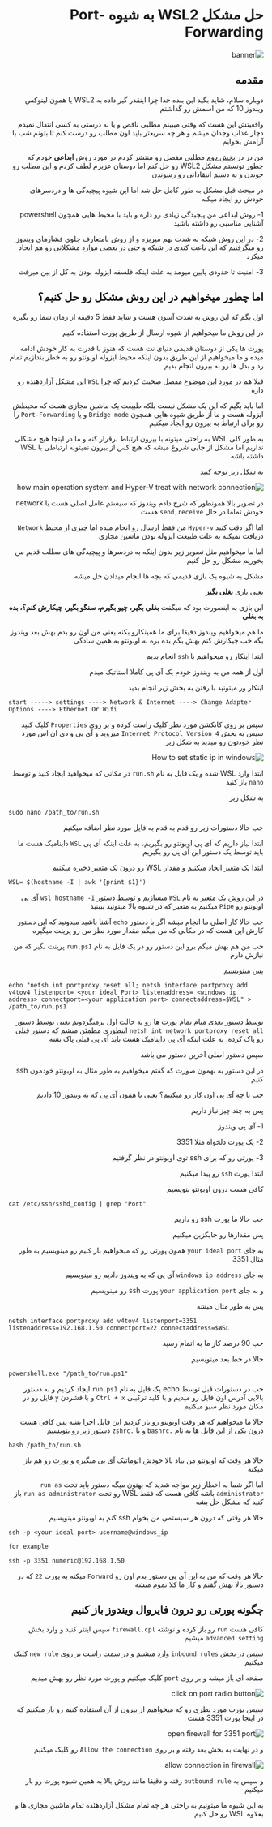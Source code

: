 <div dir="rtl">

# حل مشکل WSL2 به شیوه Port-Forwarding

![banner](./images/virgoolPost.png)

## مقدمه

دوباره سلام، شاید بگید این بنده خدا چرا اینقدر گیر داده به WSL2 یا همون لینوکس ویندوز 10 که من اسمش رو گذاشتم

واقعیتش این هست که وقتی میبینم مطلبی ناقص و یا به درستی به کسی انتقال نمیدم دچار عذاب وجدان میشم و هر چه سریعتر باید اون مطلب رو درست کنم تا بتونم شب با آرامش بخوابم

من در در [بخش دوم](https://github.com/illustrayking/howToSolveWSLIssue) مطلبی مفصل رو منتشر کردم در مورد روش **ابداعی** خودم که چطور تونستم مشکل WSL2 رو حل کنم اما دوستان عزیزم لطف کردم و این مطلب رو خوندن و به دستم انتقاداتی رو رسوندن

در مبحث قبل مشکل به طور کامل حل شد اما این شیوه پیچیدگی ها و دردسرهای خودش رو ایجاد میکنه

1- روش ابداعی من پیچیدگی زیادی رو داره و باید با محیط هایی همچون powershell آشنایی مناسبی رو داشته باشید

2- در این روش شبکه به شدت بهم میریزه و از روش نامتعارف جلوی فشارهای ویندوز رو میگرفتیم که این باعث کندی در شبکه و حتی در بعضی موارد مشکلاتی رو هم ایجاد میکرد

3- امنیت تا حدودی پایین میومد به علت اینکه فلسفه ایزوله بودن به کل از بین میرفت

## اما چطور میخواهیم در این روش مشکل رو حل کنیم؟

اول بگم که این روش به شدت آسون هست و شاید فقط 5 دقیقه از زمان شما رو بگیره

در این روش ما میخواهیم از شیوه ارسال از طریق پورت استفاده کنیم

پورت ها یکی از دوستان قدیمی دنیای نت هست که هنوز با قدرت به کار خودش ادامه میده و ما میخواهیم از این طریق بدون اینکه محیط ایزوله اوبونتو رو به خطر بندازیم تمام رد و بدل ها رو به بیرون انجام بدیم

قبلا هم در مورد این موضوع مفصل صحبت کردیم که چرا `WSL` این مشکل آزاردهنده رو داره

اما باید بگیم که این یک مشکل نیست بلکه طبیعت یک ماشین مجازی هست که محیطش ایزوله هست و ما از طریق شیوه هایی  همچون `Bridge mode` و یا `Port-Forwarding` را رو برای ارتباط به بیرون رو ایجاد میکنیم

به طور کلی WSL به راحتی میتونه با بیرون ارتباط برقرار کنه و ما در اینجا هیچ مشکلی نداریم اما مشکل از جایی شروع میشه که هیچ کس از بیرون نمیتونه ارتباطی با WSL داشته باشه

به شکل زیر توجه کنید

![how main operation system and Hyper-V treat with network connection](./images/networkConcept.png)

در تصویر بالا همونطور که شرح دادم ویندوز که سیستم عامل اصلی هست با network خودش تماما در حال `send,receive`  هست

اما اگر دقت کنید `Hyper-v` من فقط ارسال رو انجام میده اما چیزی از محیط `Network` دریافت نمیکنه به علت طبیعت ایزوله بودن ماشین مجازی

اما ما میخواهیم مثل تصویر زیر بدون اینکه به دردسرها و پیچیدگی های مطلب قدیم من بخوریم مشکل رو حل کنیم

مشکل به شیوه یک بازی قدیمی که بچه ها انجام میدادن حل میشه

یعنی بازی **بغلی بگیر**

این بازی به اینصورت بود که میگفت **بغلی بگیر، چیو بگیرم، سنگو بگیر، چیکارش کنم؟، بده به بغلی**

ما هم میخواهیم ویندوز دقیقا برای ما همینکارو بکنه یعنی من اون رو بدم بهش بعد ویندوز بگه خب چیکارش کنم بهش بگم بده بره به اوبونتو به همین سادگی

ابتدا اینکار رو میخواهیم با `ssh` انجام بدیم

اول از همه من به ویندوز خودم یک آی پی کاملا استاتیک میدم

اینکار ور میتونید با رفتن به بخش زیر انجام بدید

<div dir="ltr">

```
start -----> settings ----> Network & Internet ----> Change Adapter Options ----> Ethernet Or Wifi
```
</div>

سپس بر روی کانکشن مورد نظر کلیک راست کرده و بر روی `Properties` کلیک کنید سپس به بخش `Internet Protocol Version 4` میروید و آی پی و دی ان اس مورد نظر خودتون رو میدید به شکل زیر

![How to set static ip in windows](./images/staticIp.png)


ابتدا وارد WSL شده و یک فایل به نام `run.sh` در مکانی که میخواهید ایجاد کنید و توسط `nano` باز کنید

به شکل زیر

<div dir="ltr">

```
sudo nano /path_to/run.sh
```
</div>

خب حالا دستورات زیر رو قدم به قدم به فایل مورد نظر اضافه میکنیم

ابتدا نیاز داریم که آی پی اوبونتو رو بگیریم، به علت اینکه آی پی `WSL` داینامیک هست ما باید توسط یک دستور این آی پی رو بگیریم

ابتدا یک متغیر ایجاد میکنیم و مقدار WSL رو درون یک متغیر ذخیره میکنیم

<div dir="ltr">

```
WSL= $(hostname -I | awk '{print $1}')
```
</div>

در این روش یک متغیر به نام `WSL` میسازیم و توسط دستور  `wsl hostname -I` آی پی اوبونتو رو `Pipe` میکنیم به متغیر که در شیوه بالا میتونید ببینید


خب حالا کار اصلی ما انجام میشه اگر با دستور `echo` آشنا باشید میدونید که این دستور کارش این هست که در مکانی که من میگم مقدار مورد نظر من رو پرینت میگیره

خب من هم بهش میگم برو این دستور رو در یک فایل به نام `run.ps1` پرینت بگیر که من نیازش دارم

پس مینویسیم

<div dir="ltr">

```
echo "netsh int portproxy reset all; netsh interface portproxy add v4tov4 listenport= <your ideal Port> listenaddress= <windows ip address> connectport=<your application port> connectaddress=$WSL" > /path_to/run.ps1
```
</div>

 توسط دستور بعدی میام تمام پورت ها رو به حالت اول برمیگردونم یعنی توسط دستور `netsh int network portproxy reset all` اینطوری مطمئن میشم که دستور قبلی رو پاک کرده، به علت اینکه آی پی داینامیک هست باید آی پی قبلی پاک بشه

سپس دستور اصلی آخرین دستور می باشد

در این دستور به بهمون صورت که گفتم میخواهیم به طور مثال به اوبونتو خودمون ssh کنیم

خب با چه آی پی اون کار رو میکنیم؟ یعنی با همون آی پی که به ویندوز 10 دادیم

پس به چند چیز نیاز داریم

1- آی پی ویندوز

2- یک پورت دلخواه مثلا 3351

3- پورتی رو که برای ssh توی اوبونتو در نظر گرفتیم

ابتدا پورت `ssh` رو پیدا میکنیم

کافی هست درون اوبونتو بنویسیم

<div dir="ltr">

```
cat /etc/ssh/sshd_config | grep "Port"
```
</div>

خب حالا ما پورت ssh رو داریم 

پس مقدارها رو جایگزین میکنیم

به جای `your ideal port` همون پورتی رو که میخواهیم باز کنیم رو مینویسیم به طور مثال 3351

به جای `windows ip address` آی پی که به ویندوز دادیم رو مینویسیم

و به جای `your application port` پورت ssh رو مینویسیم

پس به طور مثال میشه

<div dir="ltr">

```
netsh interface portproxy add v4tov4 listenport=3351 listenaddress=192.168.1.50 connectport=22 connectaddress=$WSL
```
</div>

خب 90 درصد کار ما به اتمام رسید


حالا در خط بعد مینویسیم

<div dir="ltr">

```
powershell.exe "/path_to/run.ps1"
```
</div>

خب در دستورات قبل توسط echo یک فایل به نام `run.ps1` ایجاد کردیم و به دستور بالایی آدرس اون فایل رو میدیم و با کلید ترکیبی `Ctrl + x` و با فشردن `y` فایل رو در مکان مورد نظر سیو میکنیم

حالا ما میخواهیم که هر وقت اوبونتو رو باز کردیم این فایل اجرا بشه پس کافی هست درون یکی از این فایل ها به نام `.bashrc` و یا `.zshrc` دستور زیر رو بنویسیم

<div dir="ltr">

```
bash /path_to/run.sh
```
</div>

حالا هر وقت که اوبونتو من بیاد بالا خودش اتوماتیک آی پی میگیره و پورت رو هم باز میکنه

اما اگر شما به اخطار زیر مواجه شدید که بهتون میگه دستور باید تحت `run as administrator` باشه کافی هست که فقط WSL رو تحت `run as administrator` باز کنید که مشکل حل بشه

حالا هر وقتی که درون هر سیستمی من بخوام ssh کنم به اوبونتو مینویسیم

<div dir="ltr">

```
ssh -p <your ideal port> username@windows_ip

for example

ssh -p 3351 numeric@192.168.1.50
```
</div>

حالا هر وقت که من به این آی پی دستور بدم اون رو `Forward` میکنه به پورت `22` که در دستور بالا بهش گفتم و کار ما کلا تموم میشه

## چگونه پورتی رو درون فایروال ویندوز باز کنیم

کافی هست `run` رو باز کرده و نوشته `firewall.cpl` سپس اینتر کنید و وارد بخش `advanced setting` میشیم

سپس در بخش `inbound rules` وارد میشیم و در سمت راست بر روی `new rule` کلیک میکنیم

صفحه ای باز میشه و بر روی `port` کلیک میکنیم و پورت مورد نظر رو بهش میدیم

![click on port radio button](./images/newRule.png)

سپس پورت مورد نظری رو که میخواهیم از بیرون از آن استفاده کنیم رو باز میکنیم که در اینجا پورت 3351 هست

![open firewall for 3351 port](./images/port.png)

و در نهایت به بخش بعد رفته و بر روی `Allow the connection` رو کلیک میکنیم

![allow connection in firewall](./images/allowConnection.png)

و سپس به `outbound rule` رفته و دقیقا مانند روش بالا به همین شیوه پورت رو باز میکنیم

به این شیوه ما میتونیم به راحتی هر چه تمام مشکل آزاردهئده تمام ماشین مجازی ها و بعلاوه WSL رو حل کنیم
</div>